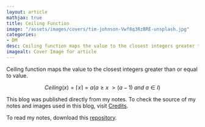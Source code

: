 ```yaml
---
layout: article
mathjax: true
title: Ceiling Function
image: "/assets/images/covers/tim-johnson-Vwf8q3RzBRE-unsplash.jpg"
categories:
- DM
desc: Ceiling function maps the value to the closest integers greater than or equal to value. 
imagealt: Cover Image for article
---
```


Ceiling function maps the value to the closest integers greater than or equal to value.

$$Ceiling(x) = \lceil x \rceil = a (a \geq x\ > (a-1)\ and\ a \in I)$$





















































































































































































































































































































































































































This blog was published directly from my notes.
To check the source of my notes and images used in this blog, visit <a href="/credits.html" target="_blank">Credits</a>.

To read my notes, download this <a href="https://github.com/bovem/CS" target="blank">repository</a>.